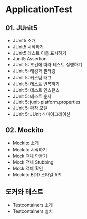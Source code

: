 # ApplicationTest

## 01. JUnit5
- JUnit5 소개
- JUnit5 시작하기
- JUnit5 테스트 이름 표시하기
- Junit5 Assertion
- JUnit 5: 조건에 따라 테스트 실행하기
- JUnit 5: 태깅과 필터링
- JUnit 5: 커스텀 태그
- JUnit 5: 테스트 반복하기
- JUnit 5: 테스트 인스턴스
- JUnit 5: 테스트 순서
- JUnit 5: junit-platform.properties
- JUnit 5: 확장 모델
- JUnit 5: JUnit 4 마이그레이션

## 02. Mockito
- Mockito 소개
- Mockito 시작하기
- Mock 객체 만들기
- Mock 객체 Stubbing
- Mock 객체 확인
- Mockito BDD 스타일 API

## 도커와 테스트
- Testcontainers 소개
- Testcontainers 설치
